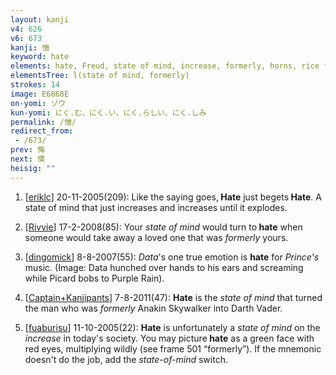 ```yaml
---
layout: kanji
v4: 626
v6: 673
kanji: 憎
keyword: hate
elements: hate, Freud, state of mind, increase, formerly, horns, rice field, brains, sun, day
elementsTree: l(state of mind, formerly)
strokes: 14
image: E6868E
on-yomi: ゾウ
kun-yomi: にく.む、にく.い、にく.らしい、にく.しみ
permalink: /憎/
redirect_from:
 - /673/
prev: 悔
next: 慣
heisig: ""
---
```


1) [<a href="http://kanji.koohii.com/profile/eriklc">eriklc</a>] 20-11-2005(209): Like the saying goes,<strong> Hate</strong> just begets<strong> Hate</strong>. A state of mind that just increases and increases until it explodes.

2) [<a href="http://kanji.koohii.com/profile/Rivvie">Rivvie</a>] 17-2-2008(85): Your <em>state of mind</em> would turn to<strong> hate</strong> when someone would take away a loved one that was <em>formerly</em> yours.

3) [<a href="http://kanji.koohii.com/profile/dingomick">dingomick</a>] 8-8-2007(55): <em>Data</em>&#039;s one true emotion is <strong>hate</strong> for <em>Prince&#039;s</em> music. (Image: Data hunched over hands to his ears and screaming while Picard bobs to Purple Rain).

4) [<a href="http://kanji.koohii.com/profile/Captain+Kanjipants">Captain+Kanjipants</a>] 7-8-2011(47): <strong>Hate</strong> is the <em>state of mind</em> that turned the man who was <em>formerly</em> Anakin Skywalker into Darth Vader.

5) [<a href="http://kanji.koohii.com/profile/fuaburisu">fuaburisu</a>] 11-10-2005(22): <strong>Hate</strong> is unfortunately a <em>state of mind</em> on the <em>increase</em> in today&#039;s society. You may picture<strong> hate</strong> as a green face with red eyes, multiplying wildly (see frame 501 “formerly”). If the mnemonic doesn&#039;t do the job, add the <em>state-of-mind</em> switch.

